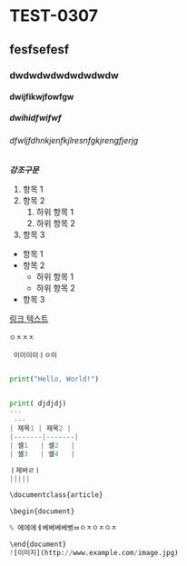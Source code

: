 # TEST-0307
## fesfsefesf
### dwdwdwdwdwdwdwdw
#### dwijfikwjfowfgw
##### dwihidfwifwf
###### dfwljfdhnkjenfkjlresnfgkjrengfjerjg
*******강조구문*******
1. 항목 1
2. 항목 2
   1. 하위 항목 1
   2. 하위 항목 2
3. 항목 3
- 항목 1
- 항목 2
   - 하위 항목 1
   - 하위 항목 2
- 항목 3

[링크 텍스트](http://www.example.com)

```ㅇㅈㅈㅈ```

``` 이이이이ㅣㅇ이```

```python

print("Hello, World!")


print( djdjdj)
---
 ---
| 제목1 | 제목2 |
|-------|-------|
| 셀1   | 셀2   |
| 셀3   | 셀4   |

ㅣ제바ㄹㅣ
|||||

\documentclass{article}

\begin{document}

% 에에에ㅔ베베베베벵ㅂㅇㅈㅇㅈㅇㅈ

\end{document}
![이미지](http://www.example.com/image.jpg)

